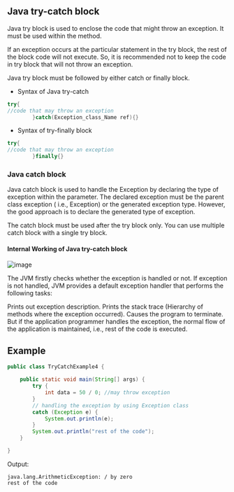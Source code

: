 ## Java try-catch block

Java try block is used to enclose the code that might throw an exception. It must be used within the method.

If an exception occurs at the particular statement in the try block, the rest of the block code will not execute. So, it
is recommended not to keep the code in try block that will not throw an exception.

Java try block must be followed by either catch or finally block.

- Syntax of Java try-catch

```java
try{
//code that may throw an exception    
        }catch(Exception_class_Name ref){}
```

- Syntax of try-finally block

```java
try{
//code that may throw an exception    
        }finally{}
```

### Java catch block

Java catch block is used to handle the Exception by declaring the type of exception within the parameter. The declared
exception must be the parent class exception ( i.e., Exception) or the generated exception type. However, the good
approach is to declare the generated type of exception.

The catch block must be used after the try block only. You can use multiple catch block with a single try block.

#### Internal Working of Java try-catch block

![image](https://static.javatpoint.com/core/images/java-try-catch-block.png)

The JVM firstly checks whether the exception is handled or not. If exception is not handled, JVM provides a default
exception handler that performs the following tasks:

Prints out exception description.
Prints the stack trace (Hierarchy of methods where the exception occurred).
Causes the program to terminate.
But if the application programmer handles the exception, the normal flow of the application is maintained, i.e., rest of
the code is executed.

## Example

```java
public class TryCatchExample4 {

    public static void main(String[] args) {
        try {
            int data = 50 / 0; //may throw exception   
        }
        // handling the exception by using Exception class      
        catch (Exception e) {
            System.out.println(e);
        }
        System.out.println("rest of the code");
    }

}  
```

Output:
```
java.lang.ArithmeticException: / by zero
rest of the code
```

